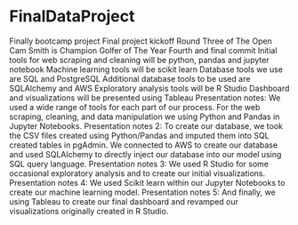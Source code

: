# FinalDataProject
Finally bootcamp project
Final project kickoff
Round Three of The Open
Cam Smith is Champion Golfer of The Year
Fourth and final commit
Initial tools for web scraping and cleaning will be python, pandas and jupyter notebook
Machine learning tools will be scikit learn
Database tools we use are SQL and PostgreSQL
Additional database tools to be used are SQLAlchemy and AWS
Exploratory analysis tools will be R Studio
Dashboard and visualizations will be presented using Tableau
Presentation notes: We used a wide range of tools for each part of our process. For the web scraping, cleaning, and data manipulation we using Python and Pandas in Jupyter Notebooks.
Presentation notes 2:  To create our database, we took the CSV files created using Python/Pandas and imputed them into SQL created tables in pgAdmin. We connected to AWS to create our database and used SQLAlchemy to directly inject our database into our model using SQL query language.
Presentation notes 3: We used R Studio for some occasional exploratory analysis and to create our initial visualizations.
Presentation notes 4: We used Scikit learn within our Jupyter Notebooks to create our machine learning model. 
Presentation notes 5: And finally, we using Tableau to create our final dashboard and revamped our visualizations originally created in R Studio. 
